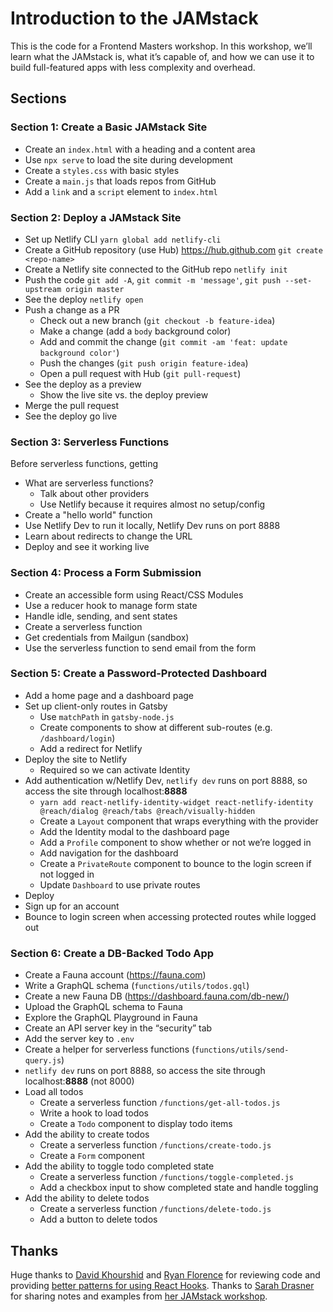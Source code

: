 # Introduction to the JAMstack

This is the code for a Frontend Masters workshop. In this workshop, we’ll learn what the JAMstack is, what it’s capable of, and how we can use it to build full-featured apps with less complexity and overhead.

## Sections

### Section 1: Create a Basic JAMstack Site

- Create an `index.html` with a heading and a content area
- Use `npx serve` to load the site during development
- Create a `styles.css` with basic styles
- Create a `main.js` that loads repos from GitHub
- Add a `link` and a `script` element to `index.html`

### Section 2: Deploy a JAMstack Site

- Set up Netlify CLI `yarn global add netlify-cli`
- Create a GitHub repository (use Hub) https://hub.github.com `git create <repo-name>`
- Create a Netlify site connected to the GitHub repo `netlify init`
- Push the code `git add -A`, `git commit -m 'message'`, `git push --set-upstream origin master`
- See the deploy `netlify open`
- Push a change as a PR
  - Check out a new branch (`git checkout -b feature-idea`)
  - Make a change (add a `body` background color)
  - Add and commit the change (`git commit -am 'feat: update background color'`)
  - Push the changes (`git push origin feature-idea`)
  - Open a pull request with Hub (`git pull-request`)
- See the deploy as a preview
  - Show the live site vs. the deploy preview
- Merge the pull request
- See the deploy go live

### Section 3: Serverless Functions

Before serverless functions, getting 

- What are serverless functions?
  - Talk about other providers
  - Use Netlify because it requires almost no setup/config
- Create a "hello world" function
- Use Netlify Dev to run it locally, Netlify Dev runs on port 8888
- Learn about redirects to change the URL
- Deploy and see it working live

### Section 4: Process a Form Submission

- Create an accessible form using React/CSS Modules
- Use a reducer hook to manage form state
- Handle idle, sending, and sent states
- Create a serverless function
- Get credentials from Mailgun (sandbox)
- Use the serverless function to send email from the form

### Section 5: Create a Password-Protected Dashboard

- Add a home page and a dashboard page
- Set up client-only routes in Gatsby
  - Use `matchPath` in `gatsby-node.js`
  - Create components to show at different sub-routes (e.g. `/dashboard/login`)
  - Add a redirect for Netlify
- Deploy the site to Netlify
  - Required so we can activate Identity
- Add authentication w/Netlify Dev, `netlify dev` runs on port 8888, so access the site through localhost:**8888**
  - `yarn add react-netlify-identity-widget react-netlify-identity @reach/dialog @reach/tabs @reach/visually-hidden`
  - Create a `Layout` component that wraps everything with the provider
  - Add the Identity modal to the dashboard page
  - Add a `Profile` component to show whether or not we’re logged in
  - Add navigation for the dashboard
  - Create a `PrivateRoute` component to bounce to the login screen if not logged in
  - Update `Dashboard` to use private routes
- Deploy
- Sign up for an account
- Bounce to login screen when accessing protected routes while logged out

### Section 6: Create a DB-Backed Todo App

- Create a Fauna account (https://fauna.com)
- Write a GraphQL schema (`functions/utils/todos.gql`)
- Create a new Fauna DB (https://dashboard.fauna.com/db-new/)
- Upload the GraphQL schema to Fauna
- Explore the GraphQL Playground in Fauna
- Create an API server key in the “security” tab
- Add the server key to `.env`
- Create a helper for serverless functions (`functions/utils/send-query.js`)
- `netlify dev` runs on port 8888, so access the site through localhost:**8888** (not 8000)
- Load all todos
  - Create a serverless function `/functions/get-all-todos.js`
  - Write a hook to load todos
  - Create a `Todo` component to display todo items
- Add the ability to create todos
  - Create a serverless function `/functions/create-todo.js`
  - Create a `Form` component
- Add the ability to toggle todo completed state
  - Create a serverless function `/functions/toggle-completed.js`
  - Add a checkbox input to show completed state and handle toggling
- Add the ability to delete todos
  - Create a serverless function `/functions/delete-todo.js`
  - Add a button to delete todos

## Thanks

Huge thanks to [David Khourshid](https://twitter.com/DavidKPiano) and [Ryan Florence](https://twitter.com/ryanflorence) for reviewing code and providing [better patterns for using React Hooks](https://twitter.com/jlengstorf/status/1185705298868129793). Thanks to [Sarah Drasner](https://twitter.com/sarah_edo) for sharing notes and examples from [her JAMstack workshop](https://github.com/sdras/JAMstack-Workshop).
